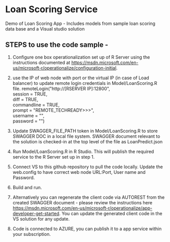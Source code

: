 Loan Scoring Service
====================
Demo of Loan Scoring App - Includes models from sample loan scoring data base and a Visual studio solution

## STEPS to use the code sample - 

1. Configure one box operationalization set up of R Server using the instructions documented at https://msdn.microsoft.com/en-us/microsoft-r/operationalize/configuration-initial. 

1. use the IP of web node with port or the virtual IP (in case of Load balancer) to update remote login credentials in Model/LoanScoring.R file. 
    remoteLogin("http://[RSERVER IP]:12800", <br />
                 session = TRUE,<br />
                 diff = TRUE,<br />
                 commandline =  TRUE,<br />
                 prompt = "REMOTE_TECHREADY>>>",<br />
                 username       =     "",<br />
                 password = "")<br />

1. Update SWAGGER_FILE_PATH token in Model/LoanScoring.R to store SWAGGER DOC in a local file system. SWAGGER document relevant to the solution is checked-in at the top level of the file as LoanPredict.json

1. Run Model/LoanScoring.R in R Studio. This will publish the required service to the R Server set up in step 1.

1. Connect VS to this github repository to pull the code locally. Update the web.config to have correct web node URL:Port, User name and Password.

    <add key="WebNodeAddress" value="http://IPADDRESS:PORT"/>
    <add key="WebNodeUserName" value="USERNAME"/>
    <add key="WebNodePassword" value="PASSWORD"/>

1. Build and run.

1. Alternatively you can regenerate the client code via AUTOREST from the created SWAGGER document - please review the instructions here https://msdn.microsoft.com/en-us/microsoft-r/operationalize/app-developer-get-started. You can update the generated client code in the VS solution for any update.

1. Code is connected to AZURE, you can publish it to a app service within your subscription. 
